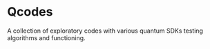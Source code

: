 # Qcodes
A collection of exploratory codes with various quantum SDKs testing algorithms and functioning.

